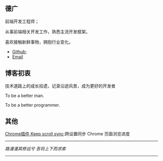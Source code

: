 ## 德广

前端开发工程师；

从事前端相关开发工作，熟悉主流开发框架。

喜欢接触新鲜事物，拥抱行业变化。

* [Github](https://github.com/Deguang);
* [Email](mailto:better_li@live.com)

## 博客初衷

技术道路上的成长拾遗，记录沿途风景，成为更好的开发者

To be a better man.

To be a better programmer.

## 其他

[Chrome插件 Keep scroll sync](https://chrome.google.com/webstore/detail/keep-scroll-sync/lblfgppmhibloglgndekfdhmbfbdlndl):跨设置同步 Chrome 页面浏览进度


-----
_路漫漫其修远兮 吾将上下而求索_

-----